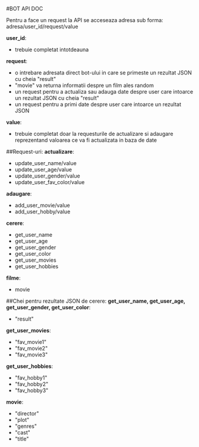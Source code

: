 #BOT API DOC

Pentru a face un request la API se acceseaza adresa sub forma:
adresa/user_id/request/value

**user_id**:
 + trebuie completat intotdeauna
 
**request**:
 + o intrebare adresata direct bot-ului in care se primeste un rezultat JSON cu cheia "result"
 + "movie" va returna informatii despre un film ales random
 + un request pentru a actualiza sau adauga date despre user care intoarce un rezultat JSON cu cheia "result"
 + un request pentru a primi date despre user care intoarce un rezultat JSON
 
**value**:
 + trebuie completat doar la requesturile de actualizare si adaugare 	reprezentand valoarea ce va fi actualizata in baza de date

##Request-uri:
**actualizare**:
 + update_user_name/value
 + update_user_age/value
 + update_user_gender/value
 + update_user_fav_color/value

**adaugare**:	
 + add_user_movie/value
 + add_user_hobby/value

**cerere**:
 + get_user_name
 + get_user_age
 + get_user_gender
 + get_user_color
 + get_user_movies
 + get_user_hobbies

**filme**:	
 + movie

##Chei pentru rezultate JSON de cerere:
**get_user_name, get_user_age, get_user_gender, get_user_color**:
 + "result"
 
**get_user_movies**: 
 + "fav_movie1"
 + "fav_movie2"
 + "fav_movie3"
 
**get_user_hobbies**: 
 + "fav_hobby1"
 + "fav_hobby2"
 + "fav_hobby3"
 
**movie**: 
 + "director"
 + "plot"
 + "genres"
 + "cast"
 + "title"




